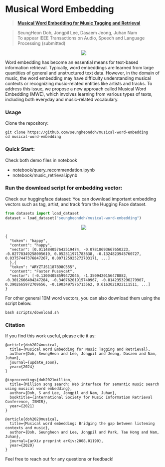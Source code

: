 # Musical Word Embedding

> [**Musical Word Embedding for Music Tagging and Retrieval**](https://arxiv.org/abs/2404.13569)

> SeungHeon Doh, Jongpil Lee, Dasaem Jeong, Juhan Nam  
> To appear IEEE Transactions on Audio, Speech and Language Processing (submitted) 


<p align = "center">
<img src = "https://i.imgur.com/Yw4UPnM.png">
</p>

Word embedding has become an essential means for text-based information retrieval. Typically, word embeddings are learned from large quantities of general and unstructured text data. However, in the domain of music, the word embedding may have difficulty understanding musical contexts or recognizing music-related entities like artists and tracks. To address this issue, we propose a new approach called Musical Word Embedding (MWE), which involves learning from various types of texts, including both everyday and music-related vocabulary.

### Usage
Clone the repository:
```
git clone https://github.com/seungheondoh/musical-word-embedding
cd musical-word-embedding
```

### Quick Start:
Check both demo files in notebook

- notebook/query_recommendation.ipynb
- notebook/music_retrieval.ipynb

### Run the download script for embedding vector:

Check our huggingface dataset: You can download important embedding vectors such as tag, artist, and track from the Hugging Face dataset.

```python
from datasets import load_dataset
dataset = load_dataset("seungheondoh/musical-word-embedding")
```

<p align = "center">
<img src = "https://i.imgur.com/EC3Z5BP.png">
</p>

```
{
  "token": "happy", 
  "content": "happy",
  "vector": [0.011484057642519474, -0.07818693667650223, -0.02778349258005619, 0.052311971783638, -0.1324823945760727, 0.03757447376847267, 0.007125925272703171, ...]
  },{
  "token": "ARYZTJS1187B98C555", 
  "content": "Faster Pussycat",
  "vector": [-0.13004058599472046, -1.3509420156478882, -0.3012666404247284, -0.34076201915740967, -0.8142353296279907, 0.3902665972709656, -0.1903497576713562, 0.6163021922111511, ...]
}
```

For other general 10M word vectors, you can also download them using the script below.
```
bash scripts/download.sh
```

### Citation
If you find this work useful, please cite it as:

```
@article{doh2024musical,
  title={Musical Word Embedding for Music Tagging and Retrieval},
  author={Doh, SeungHeon and Lee, Jongpil and Jeong, Dasaem and Nam, Juhan},
  journal={update_soon},
  year={2024}
}

@inproceedings{doh2021million,
  title={Million song search: Web interface for semantic music search using musical word embedding},
  author={Doh, S and Lee, Jongpil and Nam, Juhan},
  booktitle={International Society for Music Information Retrieval Conference, ISMIR},
  year={2021}
}

@article{doh2020musical,
  title={Musical word embedding: Bridging the gap between listening contexts and music},
  author={Doh, Seungheon and Lee, Jongpil and Park, Tae Hong and Nam, Juhan},
  journal={arXiv preprint arXiv:2008.01190},
  year={2020}
}
```

Feel free to reach out for any questions or feedback!






